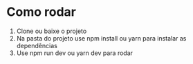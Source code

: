 # Como rodar

1. Clone ou baixe o projeto
2. Na pasta do projeto use npm install ou yarn para instalar as dependências
3. Use npm run dev ou yarn dev para rodar
